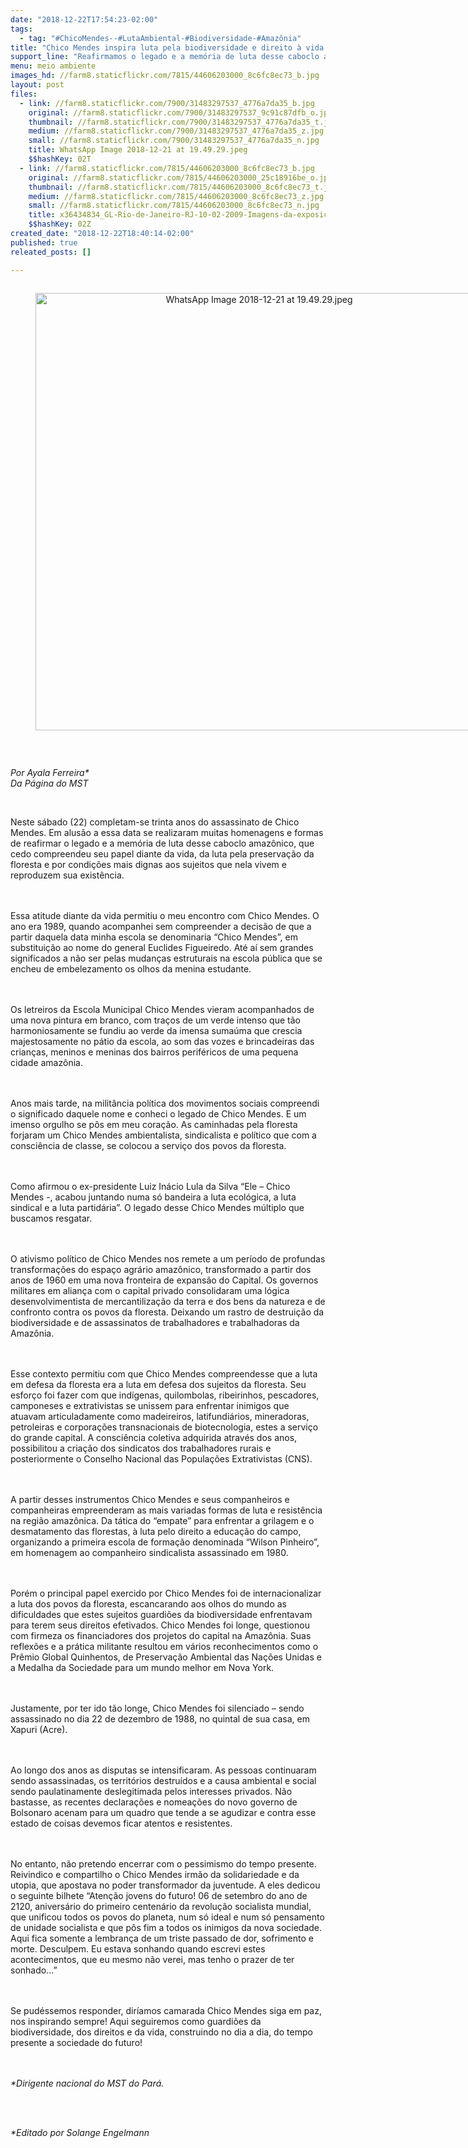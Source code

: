 ```yaml
---
date: "2018-12-22T17:54:23-02:00"
tags:
  - tag: "#ChicoMendes--#LutaAmbiental-#Biodiversidade-#Amazônia"
title: "Chico Mendes inspira luta pela biodiversidade e direito à vida "
support_line: "Reafirmamos o legado e a memória de luta desse caboclo amazônico, que cedo compreendeu seu papel diante da vida, da luta pela preservação da floresta e por condições mais dignas aos sujeitos que nela vivem "
menu: meio ambiente
images_hd: //farm8.staticflickr.com/7815/44606203000_8c6fc8ec73_b.jpg
layout: post
files:
  - link: //farm8.staticflickr.com/7900/31483297537_4776a7da35_b.jpg
    original: //farm8.staticflickr.com/7900/31483297537_9c91c87dfb_o.jpg
    thumbnail: //farm8.staticflickr.com/7900/31483297537_4776a7da35_t.jpg
    medium: //farm8.staticflickr.com/7900/31483297537_4776a7da35_z.jpg
    small: //farm8.staticflickr.com/7900/31483297537_4776a7da35_n.jpg
    title: WhatsApp Image 2018-12-21 at 19.49.29.jpeg
    $$hashKey: 02T
  - link: //farm8.staticflickr.com/7815/44606203000_8c6fc8ec73_b.jpg
    original: //farm8.staticflickr.com/7815/44606203000_25c18916be_o.jpg
    thumbnail: //farm8.staticflickr.com/7815/44606203000_8c6fc8ec73_t.jpg
    medium: //farm8.staticflickr.com/7815/44606203000_8c6fc8ec73_z.jpg
    small: //farm8.staticflickr.com/7815/44606203000_8c6fc8ec73_n.jpg
    title: x36434834_GL-Rio-de-Janeiro-RJ-10-02-2009-Imagens-da-exposicao-20-anos-sem-Chico-Mendes.-Foto-Div.jpg.pagespeed.ic.yKcgDhz4iI.jpg
    $$hashKey: 02Z
created_date: "2018-12-22T18:40:14-02:00"
published: true
releated_posts: []

---
```

<div style="text-align:center">
<figure class="image" style="display:inline-block"><img alt="WhatsApp Image 2018-12-21 at 19.49.29.jpeg" height="700" src="//farm8.staticflickr.com/7900/31483297537_4776a7da35_b.jpg" width="700" />
<figcaption></figcaption>
</figure>
</div>

<p>&nbsp;</p>

<p><em>Por Ayala Ferreira*&nbsp;<br />
Da P&aacute;gina do MST</em></p>

<p>&nbsp;</p>

<p>Neste s&aacute;bado (22) completam-se trinta anos do assassinato de Chico Mendes. Em alus&atilde;o a essa data se realizaram muitas homenagens e formas de reafirmar o legado e a mem&oacute;ria de luta desse caboclo amaz&ocirc;nico, que cedo compreendeu seu papel diante da vida, da luta pela preserva&ccedil;&atilde;o da floresta e por condi&ccedil;&otilde;es mais dignas aos sujeitos que nela vivem e reproduzem sua exist&ecirc;ncia.&nbsp;</p>

<p><br />
<br />
Essa atitude diante da vida permitiu o meu encontro com Chico Mendes. O ano era 1989, quando acompanhei sem compreender a decis&atilde;o de que a partir daquela data minha escola se denominaria &ldquo;Chico Mendes&rdquo;, em substitui&ccedil;&atilde;o ao nome do general Euclides Figueiredo. At&eacute; a&iacute; sem grandes significados a n&atilde;o ser pelas mudan&ccedil;as estruturais na escola p&uacute;blica que se encheu de embelezamento os olhos da menina estudante.&nbsp;</p>

<p><br />
<br />
Os letreiros da Escola Municipal Chico Mendes vieram acompanhados de uma nova pintura em branco, com tra&ccedil;os de um verde intenso que t&atilde;o harmoniosamente se fundiu ao verde da imensa suma&uacute;ma que crescia majestosamente no p&aacute;tio da escola, ao som das vozes e brincadeiras das crian&ccedil;as, meninos e meninas dos bairros perif&eacute;ricos de uma pequena cidade amaz&ocirc;nia.&nbsp;&nbsp;</p>

<p><br />
<br />
Anos mais tarde, na milit&acirc;ncia pol&iacute;tica dos movimentos sociais compreendi o significado daquele nome e conheci o legado de Chico Mendes. E um imenso orgulho se p&ocirc;s em meu cora&ccedil;&atilde;o. As caminhadas pela floresta forjaram um Chico Mendes ambientalista, sindicalista e pol&iacute;tico que com a consci&ecirc;ncia de classe, se colocou a servi&ccedil;o dos povos da floresta.&nbsp;</p>

<p><br />
<br />
Como afirmou o ex-presidente Luiz In&aacute;cio Lula da Silva &ldquo;Ele &ndash; Chico Mendes -, acabou juntando numa s&oacute; bandeira a luta ecol&oacute;gica, a luta sindical e a luta partid&aacute;ria&rdquo;. O legado desse Chico Mendes m&uacute;ltiplo que buscamos resgatar.</p>

<p><br />
<br />
O ativismo pol&iacute;tico de Chico Mendes nos remete a um per&iacute;odo de profundas transforma&ccedil;&otilde;es do espa&ccedil;o agr&aacute;rio amaz&ocirc;nico, transformado a partir dos anos de 1960 em uma nova fronteira de expans&atilde;o do Capital. Os governos militares em alian&ccedil;a com o capital privado consolidaram uma l&oacute;gica desenvolvimentista de mercantiliza&ccedil;&atilde;o da terra e dos bens da natureza e de confronto contra os povos da floresta. Deixando um rastro de destrui&ccedil;&atilde;o da biodiversidade e de assassinatos de trabalhadores e trabalhadoras da Amaz&ocirc;nia.</p>

<p><br />
<br />
Esse contexto permitiu com que Chico Mendes compreendesse que a luta em defesa da floresta era a luta em defesa dos sujeitos da floresta. Seu esfor&ccedil;o foi fazer com que ind&iacute;genas, quilombolas, ribeirinhos, pescadores, camponeses e extrativistas se unissem para enfrentar inimigos que atuavam articuladamente como madeireiros, latifundi&aacute;rios, mineradoras, petroleiras e corpora&ccedil;&otilde;es transnacionais de biotecnologia, estes a servi&ccedil;o do grande capital. A consci&ecirc;ncia coletiva adquirida atrav&eacute;s dos anos, possibilitou a cria&ccedil;&atilde;o dos sindicatos dos trabalhadores rurais e posteriormente o Conselho Nacional das Popula&ccedil;&otilde;es Extrativistas (CNS).&nbsp;</p>

<p><br />
<br />
A partir desses instrumentos Chico Mendes e seus companheiros e companheiras empreenderam as mais variadas formas de luta e resist&ecirc;ncia na regi&atilde;o amaz&ocirc;nica. Da t&aacute;tica do &ldquo;empate&rdquo; para enfrentar a grilagem e o desmatamento das florestas, &agrave; luta pelo direito a educa&ccedil;&atilde;o do campo, organizando a primeira escola de forma&ccedil;&atilde;o denominada &ldquo;Wilson Pinheiro&rdquo;, em homenagem ao companheiro sindicalista assassinado em 1980.&nbsp;</p>

<p><br />
<br />
Por&eacute;m o principal papel exercido por Chico Mendes foi de internacionalizar a luta dos povos da floresta, escancarando aos olhos do mundo as dificuldades que estes sujeitos guardi&otilde;es da biodiversidade enfrentavam para terem seus direitos efetivados. Chico Mendes foi longe, questionou com firmeza os financiadores dos projetos do capital na Amaz&ocirc;nia. Suas reflex&otilde;es e a pr&aacute;tica militante resultou em v&aacute;rios reconhecimentos como o Pr&ecirc;mio Global Quinhentos, de Preserva&ccedil;&atilde;o Ambiental das Na&ccedil;&otilde;es Unidas e a Medalha da Sociedade para um mundo melhor em Nova York.&nbsp;</p>

<p><br />
<br />
Justamente, por ter ido t&atilde;o longe, Chico Mendes foi silenciado &ndash; sendo assassinado no dia 22 de dezembro de 1988, no quintal de sua casa, em Xapuri (Acre).</p>

<p><br />
<br />
Ao longo dos anos as disputas se intensificaram. As pessoas continuaram sendo assassinadas, os territ&oacute;rios destru&iacute;dos e a causa ambiental e social sendo paulatinamente deslegitimada pelos interesses privados. N&atilde;o bastasse, as recentes declara&ccedil;&otilde;es e nomea&ccedil;&otilde;es do novo governo de Bolsonaro acenam para um quadro que tende a se agudizar e contra esse estado de coisas devemos ficar atentos e resistentes.&nbsp;</p>

<p>&nbsp;<br />
<br />
No entanto, n&atilde;o pretendo encerrar com o pessimismo do tempo presente. Reivindico e compartilho o Chico Mendes irm&atilde;o da solidariedade e da utopia, que apostava no poder transformador da juventude. A eles dedicou o seguinte bilhete &ldquo;Aten&ccedil;&atilde;o jovens do futuro! 06 de setembro do ano de 2120, anivers&aacute;rio do primeiro centen&aacute;rio da revolu&ccedil;&atilde;o socialista mundial, que unificou todos os povos do planeta, num s&oacute; ideal e num s&oacute; pensamento de unidade socialista e que p&ocirc;s fim a todos os inimigos da nova sociedade. Aqui fica somente a lembran&ccedil;a de um triste passado de dor, sofrimento e morte. Desculpem. Eu estava sonhando quando escrevi estes acontecimentos, que eu mesmo n&atilde;o verei, mas tenho o prazer de ter sonhado...&rdquo;</p>

<p><br />
<br />
Se pud&eacute;ssemos responder, dir&iacute;amos camarada Chico Mendes siga em paz, nos inspirando sempre! Aqui seguiremos como guardi&otilde;es da biodiversidade, dos direitos e da vida, construindo no dia a dia, do tempo presente a sociedade do futuro!&nbsp;&nbsp;</p>

<p><br />
<br />
<em>*Dirigente nacional do MST do Par&aacute;.&nbsp;</em></p>

<p><br />
&nbsp;</p>

<p><em>*Editado por Solange Engelmann</em></p>
